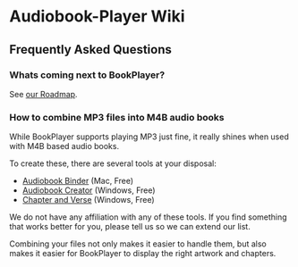 # Audiobook-Player Wiki

## Frequently Asked Questions

### Whats coming next to BookPlayer?

See [our Roadmap](https://github.com/GianniCarlo/Audiobook-Player/projects/1).

### How to combine MP3 files into M4B audio books

While BookPlayer supports playing MP3 just fine, it really shines when used with M4B based audio books.

To create these, there are several tools at your disposal: 

- [Audiobook Binder](http://bluezbox.com/audiobookbinder.html) (Mac, Free) 
- [Audiobook Creator](http://www.audiobookcreator.de/en/index.html) (Windows, Free) 
- [Chapter and Verse](http://lodensoftware.com/chapter-and-verse/) (Windows, Free) 

We do not have any affiliation with any of these tools. If you find something that works better for you, please tell us so we can extend our list.

Combining your files not only makes it easier to handle them, but also makes it easier for BookPlayer to display the right artwork and chapters.